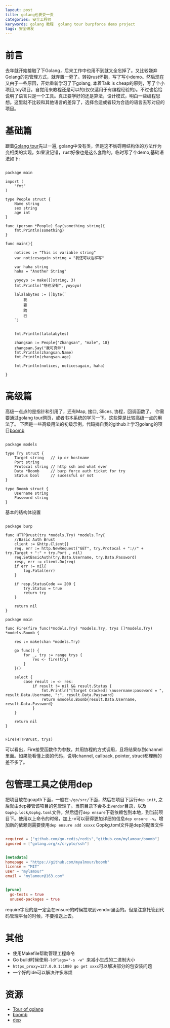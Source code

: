 ```yaml
---
layout: post
title: golang也要耍一耍
categories: 安全工程师
kerywords: golang 教程  golang tour burpforce demo project
tags: 安全研发
---
```


# 前言

去年就开始接触了下Golang，后来工作中也用不到就又全忘掉了。又比较嫌弃Golang的包管理方式，就弃置一旁了。转投rust怀抱，写了写小demo。然后现在又由于一些原因，开始重新学习了下golang, 本着Talk is cheap的原则，写了个小项目,toy项目。自觉用来教程还是可以的(仅仅适用于有编程经验的)。不过也恰恰说明了语言只是一个工具。真正要学好的还是算法，设计模式，明白一些编程思想。这里就不比较和其他语言的差异了，选择合适或者较为合适的语言去写对应的项目。

# 基础篇

跟着[Golang tour](https://tour.golang.org)先过一遍, golang中没有类，但是这不妨碍用结构体的方法作为变相类的实现。如果没记错，rust好像也是这么套路的。临时写了个demo,基础语法如下:

```golang

package main

import (
	"fmt"
)

type People struct {
	Name string				
	sex string
	age int
} 

func (person *People) Say(something string){
	fmt.Println(something)
}

func main(){

	notices := "This is variable string"
	var noticesagain string = "我还可以这样写"

	var haha string
	haha = "Another String"

	yoyoyo := make([]string, 3)
	fmt.Println("啥也没有", yoyoyo)

	lalalabytes := []byte(`
		我
		要
		跨
		行
	`)

	
	fmt.Println(lalalabytes)

	zhangsan := People{"Zhangsan", "male", 18}
	zhangsan.Say("我可真帅")
	fmt.Println(zhangsan.Name)
	fmt.Println(zhangsan.age)

	fmt.Println(notices, noticesagain, haha)

}

```

# 高级篇

高级一点点的是指针和引用了，还有Map, 接口, Slices, 协程，回调函数了。 你需要通过golang tour网页，或者书本系统的学习一下。这些算是比较高级一点的用法了。 下面是一些高级用法的初级示例。代码摘自我的github上学习golang的项目[boomb](https://github.com/mylamour/boomb)

```golang

package models

type Try struct {
	Target string	// ip or hostname
	Port string
	Protocal string	// http ssh and what ever
	Data *Boomb		// burp force auth ticket for try
	Status bool		// sucessful or not
}

type Boomb struct {
	Username string
	Password string
}

```
基本的结构体设置

```golang

package burp

func HTTPBrust(try *models.Try) *models.Try{
	//Basic Auth Brust
	client := &http.Client{}
	req, err := http.NewRequest("GET", try.Protocal + "://" + try.Target + ":" + try.Port , nil)
	req.SetBasicAuth(try.Data.Username, try.Data.Password)
	resp, err := client.Do(req)
	if err != nil{
		log.Fatal(err)
	}

	if resp.StatusCode == 200 {
		try.Status = true
		return try
	}

	return nil
}

```

```golang
package main

func Fire(fire func(*models.Try) *models.Try, trys []*models.Try) *models.Boomb {

	res := make(chan *models.Try)

	go func() {
		for _, try := range trys {
			res <- fire(try)
		}
	}()

	select {
		case result := <- res:
			if result != nil && result.Status {
				fmt.Println("[Target Cracked] \nusername:password = ", result.Data.Username, ":", result.Data.Password)
				return &models.Boomb{result.Data.Username, result.Data.Password}
			}
	}

	return nil
}


Fire(HTTPBrust, trys)

```

可以看出，Fire接受函数作为参数，并用协程的方式调用，且将结果存到channel里面。如果能看懂上面的代码，说明channel, callback, pointer, struct都理解的差不多了。


# 包管理工具之使用dep

把项目放在goapth下面，一般在`~/go/src/`下面，然后在项目下运行`dep init`, 之后就由dep接管该项目的包管理了。当前目录下会多出`vendor`目录，以及`Gopkg.lock`,`Gopkg.toml`文件。然后运行`dep ensure`下载依赖包到本地，到当前项目下。使用以上命令的时候，加上-v可以获得更加详细的信息`dep ensure -v`。增加新的依赖则需要使用`dep ensure add xxxxx`
Gopkg.toml文件是dep的配置文件

```toml

required = ["github.com/go-redis/redis","github.com/mylamour/boomb"]
ignored = ["golang.org/x/crypto/ssh"]


[metadata]
homepage = "https://github.com/myalmour/boomb"
license = "MIT"
user = "mylamour"
email = "mylamour@163.com"


[prune]
  go-tests = true
  unused-packages = true

```

require字段的是一定会在ensure的时候拉取到vendor里面的。但是注意托管到代码管理平台的时候，不要推送上去。


# 其他

* 使用Makefile帮助管理工程命令
* Go build时候使用`-ldflags="-s -w" `来减小生成的二进制大小
* `https_proxy=127.0.0.1:1080 go get xxxx`可以解决部分的包安装问题
* 一个好的ide可以解决许多麻烦


# 资源

* [Tour of golang](https://tour.golang.org)
* [boomb](https://github.com/mylamour/boomb)
* [dep](https://github.com/golang/dep)